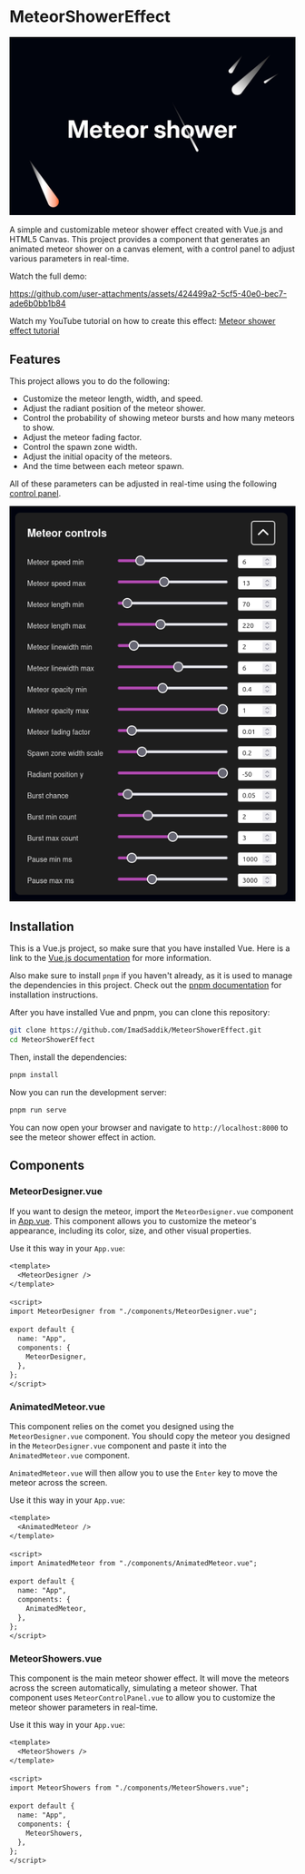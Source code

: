 # MeteorShowerEffect

![Cover image](./design/thumbnails/cover.jpg)

A simple and customizable meteor shower effect created with Vue.js and HTML5 Canvas. This project provides a component that generates an animated meteor shower on a canvas element, with a control panel to adjust various parameters in real-time.

Watch the full demo:

https://github.com/user-attachments/assets/424499a2-5cf5-40e0-bec7-ade6b0bb1b84

Watch my YouTube tutorial on how to create this effect: [Meteor shower effect tutorial](https://youtu.be/TN-25j35YHs)

## Features

This project allows you to do the following:

- Customize the meteor length, width, and speed.
- Adjust the radiant position of the meteor shower.
- Control the probability of showing meteor bursts and how many meteors to show.
- Adjust the meteor fading factor.
- Control the spawn zone width.
- Adjust the initial opacity of the meteors.
- And the time between each meteor spawn.

All of these parameters can be adjusted in real-time using the following [control panel](./src/components/MeteorControlPanel.vue).

![Control panel](./images/control-panel.png)

## Installation

This is a Vue.js project, so make sure that you have installed Vue. Here is a link to the [Vue.js documentation](https://vuejs.org/guide/quick-start.html) for more information.

Also make sure to install `pnpm` if you haven't already, as it is used to manage the dependencies in this project. Check out the [pnpm documentation](https://pnpm.io/installation) for installation instructions.

After you have installed Vue and pnpm, you can clone this repository:

```bash
git clone https://github.com/ImadSaddik/MeteorShowerEffect.git
cd MeteorShowerEffect
```

Then, install the dependencies:

```bash
pnpm install
```

Now you can run the development server:

```bash
pnpm run serve
```

You can now open your browser and navigate to `http://localhost:8000` to see the meteor shower effect in action.

## Components

### MeteorDesigner.vue

If you want to design the meteor, import the `MeteorDesigner.vue` component in [App.vue](./src/App.vue). This component allows you to customize the meteor's appearance, including its color, size, and other visual properties.

Use it this way in your `App.vue`:

```vue
<template>
  <MeteorDesigner />
</template>

<script>
import MeteorDesigner from "./components/MeteorDesigner.vue";

export default {
  name: "App",
  components: {
    MeteorDesigner,
  },
};
</script>
```

### AnimatedMeteor.vue

This component relies on the comet you designed using the `MeteorDesigner.vue` component. You should copy the meteor you designed in the `MeteorDesigner.vue` component and paste it into the `AnimatedMeteor.vue` component.

`AnimatedMeteor.vue` will then allow you to use the `Enter` key to move the meteor across the screen.

Use it this way in your `App.vue`:

```vue
<template>
  <AnimatedMeteor />
</template>

<script>
import AnimatedMeteor from "./components/AnimatedMeteor.vue";

export default {
  name: "App",
  components: {
    AnimatedMeteor,
  },
};
</script>
```

### MeteorShowers.vue

This component is the main meteor shower effect. It will move the meteors across the screen automatically, simulating a meteor shower. That component uses `MeteorControlPanel.vue` to allow you to customize the meteor shower parameters in real-time.

Use it this way in your `App.vue`:

```vue
<template>
  <MeteorShowers />
</template>

<script>
import MeteorShowers from "./components/MeteorShowers.vue";

export default {
  name: "App",
  components: {
    MeteorShowers,
  },
};
</script>
```
